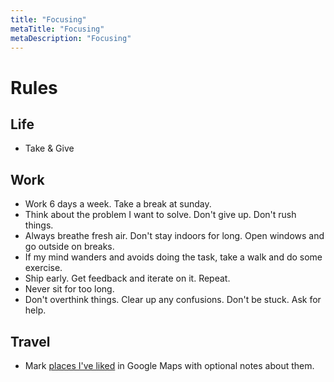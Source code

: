 ```yaml
---
title: "Focusing"
metaTitle: "Focusing"
metaDescription: "Focusing"
---
```


Rules
=====

Life
----

-	Take & Give

Work
----

-	Work 6 days a week. Take a break at sunday.
-	Think about the problem I want to solve. Don't give up. Don't rush things.
-	Always breathe fresh air. Don't stay indoors for long. Open windows and go outside on breaks.
-	If my mind wanders and avoids doing the task, take a walk and do some exercise.
-	Ship early. Get feedback and iterate on it. Repeat.
-	Never sit for too long.
-	Don't overthink things. Clear up any confusions. Don't be stuck. Ask for help.

Travel
------

-	Mark [places I've liked](https://goo.gl/maps/c388tugi1f41PWCB8) in Google Maps with optional notes about them.
